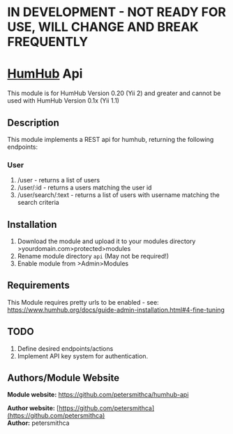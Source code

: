# IN DEVELOPMENT - NOT READY FOR USE, WILL CHANGE AND BREAK FREQUENTLY

# [HumHub](https://github.com/humhub/humhub) Api

This module is for HumHub Version 0.20 (Yii 2) and greater and cannot be used with HumHub Version 0.1x (Yii 1.1)

## Description

This module implements a REST api for humhub, returning the following endpoints:

### User

1. /user - returns a list of users
2. /user/:id - returns a users matching the user id 
3. /user/search/:text - returns a list of users with username matching the search criteria


## Installation
1. Download the module and upload it to your modules directory >yourdomain.com>protected>modules
2. Rename module directory ```api``` (May not be required!)
3. Enable module from >Admin>Modules

## Requirements
This Module requires pretty urls to be enabled - see: https://www.humhub.org/docs/guide-admin-installation.html#4-fine-tuning

## TODO
1. Define desired endpoints/actions
2. Implement API key system for authentication.


## Authors/Module Website

__Module website:__ <https://github.com/petersmithca/humhub-api>  

__Author website:__ [https://github.com/petersmithca](https://github.com/petersmithca)    
__Author:__ petersmithca    
